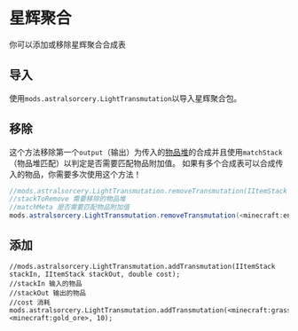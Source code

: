 # 星辉聚合

你可以添加或移除星辉聚合合成表


## 导入
使用`mods.astralsorcery.LightTransmutation`以导入星辉聚合包。 

## 移除
这个方法移除第一个`output`（输出）为传入的[物品堆](/Vanilla/Items/IItemStack)的合成并且使用`matchStack`（物品堆匹配）以判定是否需要匹配物品附加值。
如果有多个合成表可以合成传入的物品，你需要多次使用这个方法！

```JAVA
//mods.astralsorcery.LightTransmutation.removeTransmutation(IItemStack stackToRemove, boolean matchMeta);
//stackToRemove 需要移除的物品堆
//matchMeta 是否需要匹配物品附加值
mods.astralsorcery.LightTransmutation.removeTransmutation(<minecraft:end_stone>, false);
```

## 添加
```
//mods.astralsorcery.LightTransmutation.addTransmutation(IItemStack stackIn, IItemStack stackOut, double cost);
//stackIn 输入的物品
//stackOut 输出的物品
//cost 消耗
mods.astralsorcery.LightTransmutation.addTransmutation(<minecraft:grass>, <minecraft:gold_ore>, 10);
```
